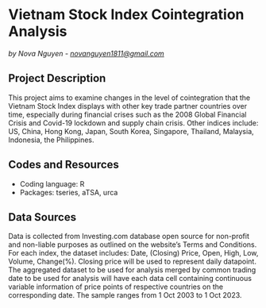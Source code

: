 # Vietnam Stock Index Cointegration Analysis
*by Nova Nguyen - novanguyen1811@gmail.com*
## Project Description
This project aims to examine changes in the level of cointegration that the Vietnam Stock Index displays with other key trade partner countries over time, especially during financial crises such as the 2008 Global Financial Crisis and Covid-19 lockdown and supply chain crisis. Other indices include: US, China, Hong Kong, Japan, South Korea, Singapore, Thailand, Malaysia, Indonesia, the Philippines.
## Codes and Resources
* Coding language: R
* Packages: tseries, aTSA, urca
## Data Sources
Data is collected from Investing.com database open source for non-profit and non-liable purposes as outlined on the website’s Terms and Conditions. For each index, the dataset includes: Date, (Closing) Price, Open, High, Low, Volume, Change(%). Closing price will be used to represent daily datapoint. The aggregated dataset to be used for analysis merged by common trading date to be used for analysis will have each data cell containing continuous variable information of price points of respective countries on the corresponding date. The sample ranges from 1 Oct 2003 to 1 Oct 2023.
